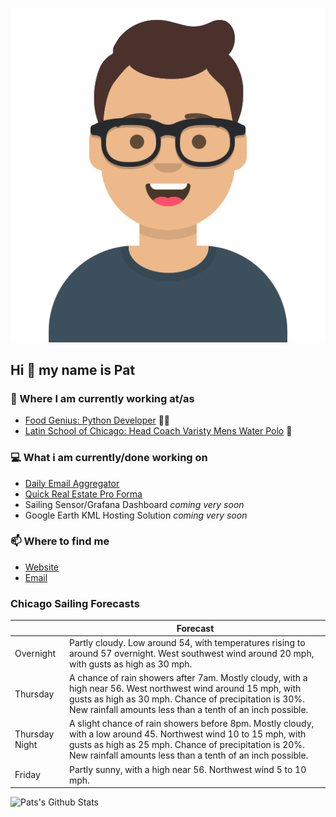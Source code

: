 [![Social banner for p-j-falconer](https://raw.githubusercontent.com/P-J-FALCONER/P-J-FALCONER/master/assets/avataaars.svg)](https://patfalconer.com/)
## Hi :wave: my name is Pat

### 💼 Where I am currently working at/as
- [Food Genius: Python Developer](https://getfoodgenius.com/) 🍔🐍
- [Latin School of Chicago: Head Coach Varisty Mens Water Polo](https://www.latinschool.org/) 🤽


### 💻 What i am currently/done working on
 - [Daily Email Aggregator](https://github.com/P-J-FALCONER/dott_daily_mail)
 - [Quick Real Estate Pro Forma](https://github.com/P-J-FALCONER/henry)
 - Sailing Sensor/Grafana Dashboard *coming very soon*
 - Google Earth KML Hosting Solution *coming very soon*

### 📫 Where to find me
 - [Website](https://patfalconer.com/)
 - [Email](mailto:patrick.j.falconer@gmail.com)


### Chicago Sailing Forecasts
|   | Forecast  |
|---|---|
| Overnight | Partly cloudy. Low around 54, with temperatures rising to around 57 overnight. West southwest wind around 20 mph, with gusts as high as 30 mph. |
| Thursday | A chance of rain showers after 7am. Mostly cloudy, with a high near 56. West northwest wind around 15 mph, with gusts as high as 30 mph. Chance of precipitation is 30%. New rainfall amounts less than a tenth of an inch possible. |
| Thursday Night | A slight chance of rain showers before 8pm. Mostly cloudy, with a low around 45. Northwest wind 10 to 15 mph, with gusts as high as 25 mph. Chance of precipitation is 20%. New rainfall amounts less than a tenth of an inch possible. |
| Friday | Partly sunny, with a high near 56. Northwest wind 5 to 10 mph. |

![Pats's Github Stats](https://github-readme-stats.vercel.app/api?username=p-j-falconer&show_icons=true&theme=radical)
